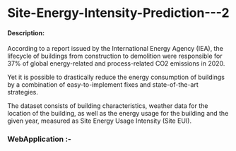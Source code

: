 # Site-Energy-Intensity-Prediction---2




#### Description: 

According to a report issued by the International Energy Agency (IEA), the lifecycle of buildings from construction to demolition were responsible for 37% of global energy-related and process-related CO2 emissions in 2020. 

Yet it is possible to drastically reduce the energy consumption of buildings by a combination of easy-to-implement fixes and state-of-the-art strategies.  

The dataset consists of building characteristics, weather data for the location of the building, as well as the energy usage for the building and the given year, measured as Site Energy Usage Intensity (Site EUI). 

### WebApplication :- 
